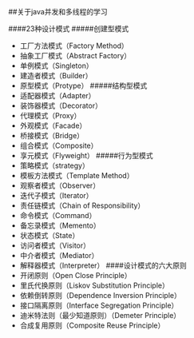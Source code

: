 ##关于java并发和多线程的学习

####23种设计模式
#####创建型模式 
* 工厂方法模式（Factory Method）
* 抽象工厂模式（Abstract Factory）
* 单例模式（Singleton）
* 建造者模式（Builder）
* 原型模式（Protype）
#####结构型模式
* 适配器模式（Adapter）
* 装饰器模式（Decorator）
* 代理模式（Proxy）
* 外观模式（Facade）
* 桥接模式（Bridge）
* 组合模式（Composite）
* 享元模式（Flyweight）
#####行为型模式
* 策略模式（strategy）
* 模板方法模式（Template Method）
* 观察者模式（Observer）
* 迭代子模式（Iterator）
* 责任链模式（Chain of Responsibility）
* 命令模式（Command）
* 备忘录模式（Memento）
* 状态模式（State）
* 访问者模式（Visitor）
* 中介者模式（Mediator）
* 解释器模式（Interpreter）
####设计模式的六大原则
* 开闭原则（Open Close Principle）
* 里氏代换原则（Liskov Substitution Principle）
* 依赖倒转原则（Dependence Inversion Principle）
* 接口隔离原则（Interface Segregation Principle）
* 迪米特法则（最少知道原则）（Demeter Principle）
* 合成复用原则（Composite Reuse Principle）
